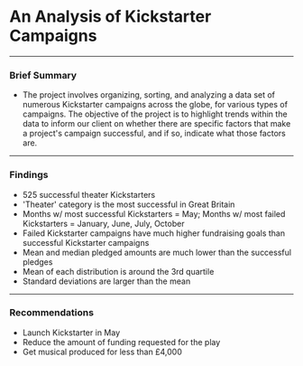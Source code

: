 # An Analysis of Kickstarter Campaigns
---
### Brief Summary
* The project involves organizing, sorting, and analyzing a data set of numerous Kickstarter campaigns across the globe, for various types of campaigns. The objective of the project is to highlight trends within the data to inform our client on whether there are specific factors that make a project's campaign successful, and if so, indicate what those factors are.
---
### Findings
* 525 successful theater Kickstarters
* 'Theater' category is the most successful in Great Britain
* Months w/ most successful Kickstarters = May; Months w/ most failed Kickstarters = January, June, July, October
* Failed Kickstarter campaigns have much higher fundraising goals than successful Kickstarter campaigns
* Mean and median pledged amounts are much lower than the successful pledges
* Mean of each distribution is around the 3rd quartile
* Standard deviations are larger than the mean
---
### Recommendations
* Launch Kickstarter in May
* Reduce the amount of funding requested for the play
* Get musical produced for less than £4,000
